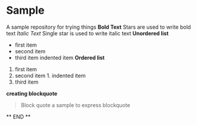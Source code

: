 # Sample
A sample repository for trying things
**Bold Text**
Stars are used to write bold text
*Italic Text*
Single star is used to write italic text
**Unordered list**
- first item
- second item
- third item
    indented item
**Ordered list**
1. first item
2. second item
       1. indented item
3. third item

**creating blockquote**

> Block quote  a sample to express blockquote


** END **
